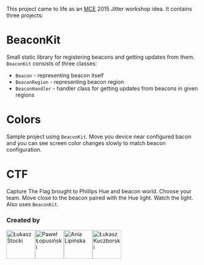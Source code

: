 This project came to life as an [MCE](http://mceconf.com "Mobile Central Europe") 2015 Jitter workshop idea. It contains three projects:

# BeaconKit
Small static library for registering beacons and getting updates from them. ```BeaconKit``` consists of three classes:
- ```Beacon``` - representing beacon itself
- ```BeaconRegion``` - representing beacon region
- ```BeaconHandler``` - handler class for getting updates from beacons in given regions 

# Colors
Sample project using ```BeaconKit```. Move you device near configured bacon and you can see screen color changes slowly to match beacon configuration.

# CTF
Capture The Flag brought to Phillips Hue and beacon world. Choose your team. Move close to the beacon paired with the Hue light. Watch the light. Also uses ```BeaconKit```.

### Created by
<a href="https://github.com/sloik"><img src="https://avatars3.githubusercontent.com/u/1531955?v=3&s=150" width="75" height="75" alt="Łukasz Stocki" title="Łukasz Stocki" /></a><a href="https://github.com/Losiowaty"><img src="https://avatars0.githubusercontent.com/u/4209155?v=3&s=150" width="75" height="75" alt="Paweł Łopusiński" title="Paweł Łopusiński" /></a><a href="https://github.com/aniaux"><img src="https://avatars2.githubusercontent.com/u/10722107?v=3&s=150" width="75" height="75" alt="Ania Lipińska" title="Ania Lipińska" /></a><a href="https://github.com/lkuczborski"><img src="https://avatars3.githubusercontent.com/u/6804537?v=3&s=150" width="75" height="75" alt="Łukasz Kuczborski" title="Łukasz Kuczborski"/></a>
